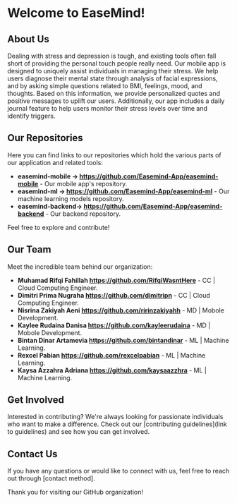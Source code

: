 # Welcome to EaseMind!

## About Us

Dealing with stress and depression is tough, and existing tools often fall short of providing the personal touch people really need. Our mobile app is designed to uniquely assist individuals in managing their stress. We help users diagnose their mental state through analysis of facial expressions, and by asking simple questions related to BMI, feelings, mood, and thoughts. Based on this information, we provide personalized quotes and positive messages to uplift our users. Additionally, our app includes a daily journal feature to help users monitor their stress levels over time and identify triggers.

## Our Repositories

Here you can find links to our repositories which hold the various parts of our application and related tools:

- **easemind-mobile -> https://github.com/Easemind-App/easemind-mobile** - Our mobile app's repository.
- **easemind-ml     -> https://github.com/Easemind-App/easemind-ml** - Our machine learning models repository.
- **easemind-backend-> https://github.com/Easemind-App/easemind-backend** - Our backend repository.

Feel free to explore and contribute!

## Our Team

Meet the incredible team behind our organization:

- **Muhamad Rifqi Fahillah https://github.com/RifqiWasntHere** - CC | Cloud Computing Engineer.
- **Dimitri Prima Nugraha https://github.com/dimitripn** - CC | Cloud Computing Engineer.
- **Nisrina Zakiyah Aeni https://github.com/ririnzakiyahh** - MD | Mobole Development.
- **Kaylee Rudaina Danisa https://github.com/kayleerudaina** - MD | Mobole Development.
- **Bintan Dinar Artamevia https://github.com/bintandinar** - ML | Machine Learning.
- **Rexcel Pabian https://github.com/rexcelpabian** - ML | Machine Learning.
- **Kaysa Azzahra Adriana https://github.com/kaysaazzhra** - ML | Machine Learning.
## Get Involved

Interested in contributing? We're always looking for passionate individuals who want to make a difference. Check out our [contributing guidelines](link to guidelines) and see how you can get involved.

## Contact Us

If you have any questions or would like to connect with us, feel free to reach out through [contact method].

Thank you for visiting our GitHub organization!
